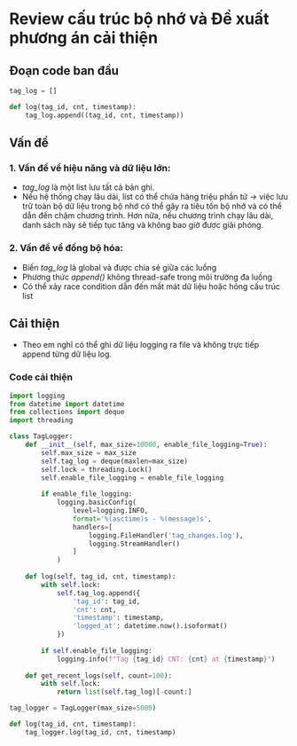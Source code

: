 # Review cấu trúc bộ nhớ và Đề xuất phương án cải thiện

## Đoạn code ban đầu
```python
tag_log = []

def log(tag_id, cnt, timestamp):
    tag_log.append((tag_id, cnt, timestamp))
```

## Vấn đề 
### 1. Vấn đề về hiệu năng và dữ liệu lớn:
- *tag_log* là một list lưu tất cả bản ghi.
- Nếu hệ thống chạy lâu dài, list có thể chứa hàng triệu phần tử → việc lưu trữ toàn bộ dữ liệu trong bộ nhớ có thể gây ra tiêu tốn bộ nhớ và có thể dẫn đến chậm chương trình. Hơn nữa, nếu chương trình chạy lâu dài, danh sách này sẽ tiếp tục tăng và không bao giờ được giải phóng.


### 2. Vấn đề về đồng bộ hóa:
- Biến *tag_log* là global và được chia sẻ giữa các luồng
- Phương thức *append()* không thread-safe trong môi trường đa luồng
- Có thể xảy race condition dẫn đến mất mát dữ liệu hoặc hỏng cấu trúc list

## Cải thiện
- Theo em nghĩ có thể ghi dữ liệu logging ra file và không trực tiếp append từng dữ liệu log. 

### Code cải thiện
```python
import logging
from datetime import datetime
from collections import deque
import threading

class TagLogger:
    def __init__(self, max_size=10000, enable_file_logging=True):
        self.max_size = max_size
        self.tag_log = deque(maxlen=max_size)
        self.lock = threading.Lock()
        self.enable_file_logging = enable_file_logging
        
        if enable_file_logging:
            logging.basicConfig(
                level=logging.INFO,
                format='%(asctime)s - %(message)s',
                handlers=[
                    logging.FileHandler('tag_changes.log'),
                    logging.StreamHandler()
                ]
            )
    
    def log(self, tag_id, cnt, timestamp):
        with self.lock:
            self.tag_log.append({
                'tag_id': tag_id,
                'cnt': cnt, 
                'timestamp': timestamp,
                'logged_at': datetime.now().isoformat()
            })
        
        if self.enable_file_logging:
            logging.info(f"Tag {tag_id} CNT: {cnt} at {timestamp}")
    
    def get_recent_logs(self, count=100):
        with self.lock:
            return list(self.tag_log)[-count:]

tag_logger = TagLogger(max_size=5000)

def log(tag_id, cnt, timestamp):
    tag_logger.log(tag_id, cnt, timestamp)
```

